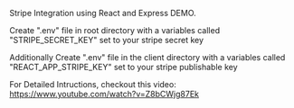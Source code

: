 Stripe Integration using React and Express DEMO.

Create ".env" file in root directory with a variables called
"STRIPE_SECRET_KEY" set to your stripe secret key

Additionally Create ".env" file in the client directory with a variables called
"REACT_APP_STRIPE_KEY" set to your stripe publishable key

For Detailed Intructions, checkout this video: https://www.youtube.com/watch?v=Z8bCWjg87Ek